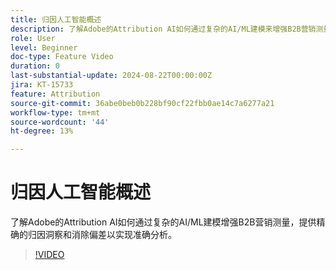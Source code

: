 ```yaml
---
title: 归因人工智能概述
description: 了解Adobe的Attribution AI如何通过复杂的AI/ML建模来增强B2B营销测量。
role: User
level: Beginner
doc-type: Feature Video
duration: 0
last-substantial-update: 2024-08-22T00:00:00Z
jira: KT-15733
feature: Attribution
source-git-commit: 36abe0beb0b228bf90cf22fbb0ae14c7a6277a21
workflow-type: tm+mt
source-wordcount: '44'
ht-degree: 13%

---
```



# 归因人工智能概述

了解Adobe的Attribution AI如何通过复杂的AI/ML建模增强B2B营销测量，提供精确的归因洞察和消除偏差以实现准确分析。

>[!VIDEO](https://video.tv.adobe.com/v/3447231/?learn=on&captions=chi_hans)

